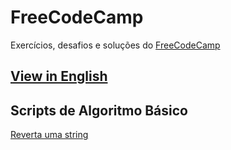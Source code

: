 # FreeCodeCamp

Exercícios, desafios e soluções do [FreeCodeCamp](https://www.freecodecamp.com)

[View in English](https://github.com/bcarvalho89/freecodecamp/en_EN)
---

## Scripts de Algoritmo Básico
[Reverta uma string](https://github.com/bcarvalho89/freecodecamp/pt_BR/reverta-uma-string)